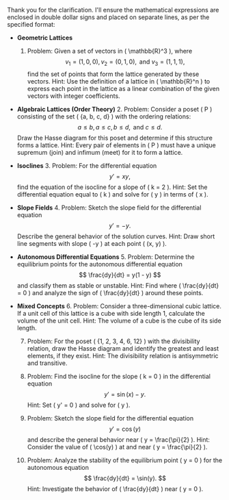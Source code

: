 Thank you for the clarification. I'll ensure the mathematical expressions are enclosed in double dollar signs and placed on separate lines, as per the specified format:

- **Geometric Lattices**
  1. Problem: Given a set of vectors in \( \mathbb{R}^3 \), where
     $$
     v_1 = (1,0,0), v_2 = (0,1,0), \text{ and } v_3 = (1,1,1),
     $$
     find the set of points that form the lattice generated by these vectors.
     Hint: Use the definition of a lattice in \( \mathbb{R}^n \) to express each point in the lattice as a linear combination of the given vectors with integer coefficients.

- **Algebraic Lattices (Order Theory)**
  2. Problem: Consider a poset \( P \) consisting of the set \( \{a, b, c, d\} \) with the ordering relations:
     $$
     a \leq b, a \leq c, b \leq d, \text{ and } c \leq d.
     $$
     Draw the Hasse diagram for this poset and determine if this structure forms a lattice.
     Hint: Every pair of elements in \( P \) must have a unique supremum (join) and infimum (meet) for it to form a lattice.

- **Isoclines**
  3. Problem: For the differential equation
     $$
     y' = xy,
     $$
     find the equation of the isocline for a slope of \( k = 2 \).
     Hint: Set the differential equation equal to \( k \) and solve for \( y \) in terms of \( x \).

- **Slope Fields**
  4. Problem: Sketch the slope field for the differential equation
     $$
     y' = -y.
     $$
     Describe the general behavior of the solution curves.
     Hint: Draw short line segments with slope \( -y \) at each point \( (x, y) \).

- **Autonomous Differential Equations**
  5. Problem: Determine the equilibrium points for the autonomous differential equation
     $$
     \frac{dy}{dt} = y(1 - y)
     $$
     and classify them as stable or unstable.
     Hint: Find where \( \frac{dy}{dt} = 0 \) and analyze the sign of \( \frac{dy}{dt} \) around these points.

- **Mixed Concepts**
  6. Problem: Consider a three-dimensional cubic lattice. If a unit cell of this lattice is a cube with side length 1, calculate the volume of the unit cell.
     Hint: The volume of a cube is the cube of its side length.

  7. Problem: For the poset \( \{1, 2, 3, 4, 6, 12\} \) with the divisibility relation, draw the Hasse diagram and identify the greatest and least elements, if they exist.
     Hint: The divisibility relation is antisymmetric and transitive.

  8. Problem: Find the isocline for the slope \( k = 0 \) in the differential equation
     $$
     y' = \sin(x) - y.
     $$
     Hint: Set \( y' = 0 \) and solve for \( y \).

  9. Problem: Sketch the slope field for the differential equation
     $$
     y' = \cos(y)
     $$
     and describe the general behavior near \( y = \frac{\pi}{2} \).
     Hint: Consider the value of \( \cos(y) \) at and near \( y = \frac{\pi}{2} \).

  10. Problem: Analyze the stability of the equilibrium point \( y = 0 \) for the autonomous equation
      $$
      \frac{dy}{dt} = \sin(y).
      $$
      Hint: Investigate the behavior of \( \frac{dy}{dt} \) near \( y = 0 \).